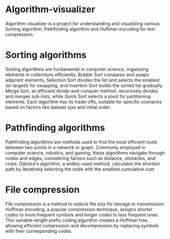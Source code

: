 # Algorithm-visualizer
Algorithm visualizer is a project for understanding and visualizing various Sorting algorithm, Pathfinding algorithm and Huffman encoding for text compression.
# Sorting algorithms
Sorting algorithms are fundamental in computer science, organizing elements in collections efficiently. Bubble Sort compares and swaps adjacent elements, Selection Sort divides the list and selects the smallest (or largest) for swapping, and Insertion Sort builds the sorted list gradually. Merge Sort, an efficient divide-and-conquer method, recursively divides and merges sub-lists, while Quick Sort selects a pivot for partitioning elements. Each algorithm has its trade-offs, suitable for specific scenarios based on factors like dataset size and initial order.
# Pathfinding algorithms
Pathfinding algorithms are methods used to find the most efficient route between two points in a network or graph. Commonly employed in computer science, robotics, and gaming, these algorithms navigate through nodes and edges, considering factors such as distance, obstacles, and costs. Dijkstra's algorithm, a widely-used method, calculates the shortest path by iteratively selecting the node with the smallest cumulative cost
# File compression
File compression is a method to reduce file size for storage or transmission. Huffman encoding, a popular compression technique, assigns shorter codes to more frequent symbols and longer codes to less frequent ones. This variable-length prefix coding algorithm creates a Huffman tree, allowing efficient compression and decompression by replacing symbols with their corresponding codes.
